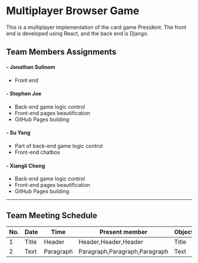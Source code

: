 # Multiplayer Browser Game

This is a multiplayer implementation of the card game President. The front end is developed using React, and the back end is Django.

## Team Members Assignments
#### - Jonathan Sulinom
- Front end

#### - Stephen Joe
- Back-end game logic control
- Front-end pages beautification
- GitHub Pages building

#### - Su Yang
- Part of back-end game logic control
- Front-end chatbox

#### - Xiangli Cheng
- Back-end game logic control
- Front-end pages beautification
- GitHub Pages building

-------------------------------
## Team Meeting Schedule

| No. |   Date   |  Time  |   Present member   |    Object     |
| ----------- | ----------- | ----------- | ----------- | ----------- |
| 1      | Title       | Header      | Header,Header,Header      | Title       |
| 2   | Text        | Paragraph   | Paragraph,Paragraph,Paragraph   | Text        |

